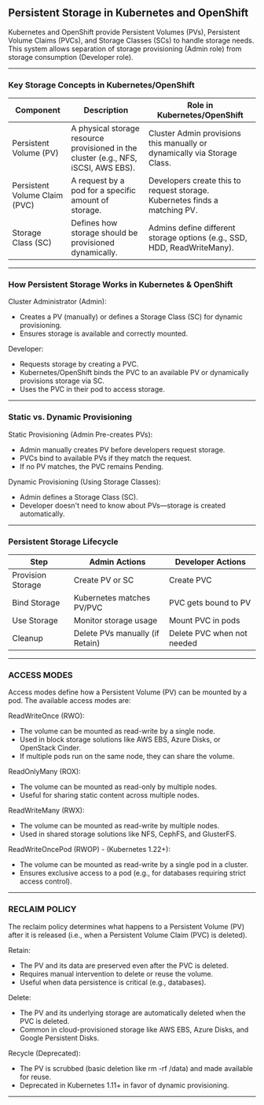 ## Persistent Storage in Kubernetes and OpenShift

Kubernetes and OpenShift provide Persistent Volumes (PVs), Persistent Volume Claims (PVCs), and Storage Classes (SCs) to handle storage needs. This system allows separation of storage provisioning (Admin role) from storage consumption (Developer role).

---
### Key Storage Concepts in Kubernetes/OpenShift

| Component | Description | Role in Kubernetes/OpenShift |
|---|---|---|
| Persistent Volume (PV) | A physical storage resource provisioned in the cluster (e.g., NFS, iSCSI, AWS EBS). | Cluster Admin provisions this manually or dynamically via Storage Class. |
| Persistent Volume Claim (PVC) | A request by a pod for a specific amount of storage. | Developers create this to request storage. Kubernetes finds a matching PV. |
| Storage Class (SC) | Defines how storage should be provisioned dynamically. | Admins define different storage options (e.g., SSD, HDD, ReadWriteMany). |
---

### How Persistent Storage Works in Kubernetes & OpenShift

Cluster Administrator (Admin):
- Creates a PV (manually) or defines a Storage Class (SC) for dynamic provisioning.
- Ensures storage is available and correctly mounted.

Developer:
- Requests storage by creating a PVC.
- Kubernetes/OpenShift binds the PVC to an available PV or dynamically provisions storage via SC.
- Uses the PVC in their pod to access storage.
---

### Static vs. Dynamic Provisioning

Static Provisioning (Admin Pre-creates PVs):
- Admin manually creates PV before developers request storage.
- PVCs bind to available PVs if they match the request.
- If no PV matches, the PVC remains Pending.

Dynamic Provisioning (Using Storage Classes):
- Admin defines a Storage Class (SC).
- Developer doesn't need to know about PVs—storage is created automatically.
---

### Persistent Storage Lifecycle

| Step | Admin Actions | Developer Actions |
|---|---|---|
| Provision Storage | Create PV or SC | Create PVC |
| Bind Storage | Kubernetes matches PV/PVC | PVC gets bound to PV |
| Use Storage | Monitor storage usage | Mount PVC in pods |
| Cleanup | Delete PVs manually (if Retain) | Delete PVC when not needed |

---

### ACCESS MODES   
Access modes define how a Persistent Volume (PV) can be mounted by a pod. The available access modes are:

ReadWriteOnce (RWO):
- The volume can be mounted as read-write by a single node.
- Used in block storage solutions like AWS EBS, Azure Disks, or OpenStack Cinder.
- If multiple pods run on the same node, they can share the volume.

ReadOnlyMany (ROX):
- The volume can be mounted as read-only by multiple nodes.
- Useful for sharing static content across multiple nodes.

ReadWriteMany (RWX):
- The volume can be mounted as read-write by multiple nodes.
- Used in shared storage solutions like NFS, CephFS, and GlusterFS.

ReadWriteOncePod (RWOP) - (Kubernetes 1.22+):
- The volume can be mounted as read-write by a single pod in a cluster.
- Ensures exclusive access to a pod (e.g., for databases requiring strict access control).

---

### RECLAIM POLICY
The reclaim policy determines what happens to a Persistent Volume (PV) after it is released (i.e., when a Persistent Volume Claim (PVC) is deleted).

Retain:
- The PV and its data are preserved even after the PVC is deleted.
- Requires manual intervention to delete or reuse the volume.
- Useful when data persistence is critical (e.g., databases).

Delete:
- The PV and its underlying storage are automatically deleted when the PVC is deleted.
- Common in cloud-provisioned storage like AWS EBS, Azure Disks, and Google Persistent Disks.

Recycle (Deprecated):
- The PV is scrubbed (basic deletion like rm -rf /data) and made available for reuse.
- Deprecated in Kubernetes 1.11+ in favor of dynamic provisioning.
---

